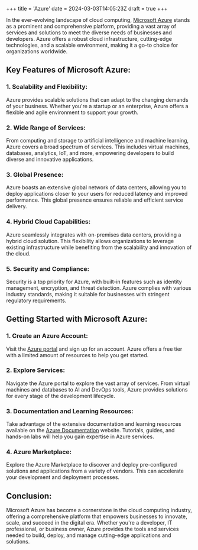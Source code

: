 +++
title = 'Azure'
date = 2024-03-03T14:05:23Z
draft = true
+++

In the ever-evolving landscape of cloud computing, [Microsoft Azure](https://azure.microsoft.com/) stands as a prominent and comprehensive platform, providing a vast array of services and solutions to meet the diverse needs of businesses and developers. Azure offers a robust cloud infrastructure, cutting-edge technologies, and a scalable environment, making it a go-to choice for organizations worldwide.

## Key Features of Microsoft Azure:

### 1. **Scalability and Flexibility:**
Azure provides scalable solutions that can adapt to the changing demands of your business. Whether you're a startup or an enterprise, Azure offers a flexible and agile environment to support your growth.

### 2. **Wide Range of Services:**
From computing and storage to artificial intelligence and machine learning, Azure covers a broad spectrum of services. This includes virtual machines, databases, analytics, IoT, and more, empowering developers to build diverse and innovative applications.

### 3. **Global Presence:**
Azure boasts an extensive global network of data centers, allowing you to deploy applications closer to your users for reduced latency and improved performance. This global presence ensures reliable and efficient service delivery.

### 4. **Hybrid Cloud Capabilities:**
Azure seamlessly integrates with on-premises data centers, providing a hybrid cloud solution. This flexibility allows organizations to leverage existing infrastructure while benefiting from the scalability and innovation of the cloud.

### 5. **Security and Compliance:**
Security is a top priority for Azure, with built-in features such as identity management, encryption, and threat detection. Azure complies with various industry standards, making it suitable for businesses with stringent regulatory requirements.

## Getting Started with Microsoft Azure:

### 1. **Create an Azure Account:**
Visit the [Azure portal](https://portal.azure.com/) and sign up for an account. Azure offers a free tier with a limited amount of resources to help you get started.

### 2. **Explore Services:**
Navigate the Azure portal to explore the vast array of services. From virtual machines and databases to AI and DevOps tools, Azure provides solutions for every stage of the development lifecycle.

### 3. **Documentation and Learning Resources:**
Take advantage of the extensive documentation and learning resources available on the [Azure Documentation](https://docs.microsoft.com/en-us/azure/) website. Tutorials, guides, and hands-on labs will help you gain expertise in Azure services.

### 4. **Azure Marketplace:**
Explore the Azure Marketplace to discover and deploy pre-configured solutions and applications from a variety of vendors. This can accelerate your development and deployment processes.

## Conclusion:

Microsoft Azure has become a cornerstone in the cloud computing industry, offering a comprehensive platform that empowers businesses to innovate, scale, and succeed in the digital era. Whether you're a developer, IT professional, or business owner, Azure provides the tools and services needed to build, deploy, and manage cutting-edge applications and solutions.
